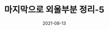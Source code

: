 ---
layout: post
title: "마지막으로 외울부분 정리-5"
date: 2021-08-13
excerpt: "5과목"
category: [소프트웨어 공학]
tags: [정보처리기사 필기]
comments: true
---